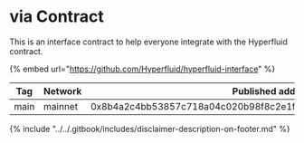 # via Contract

This is an interface contract to help everyone integrate with the Hyperfluid contract.

{% embed url="https://github.com/Hyperfluid/hyperfluid-interface" %}

<table><thead><tr><th>Tag</th><th width="132">Network</th><th width="394">Published address</th></tr></thead><tbody><tr><td>main</td><td>mainnet</td><td>0x8b4a2c4bb53857c718a04c020b98f8c2e1f99a68b0f57389a8bf5434cd22e05c</td></tr></tbody></table>





{% include "../../.gitbook/includes/disclaimer-description-on-footer.md" %}
